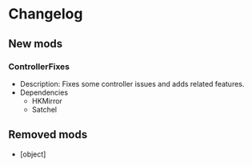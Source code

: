 # Changelog


## New mods

### ControllerFixes

- Description: Fixes some controller issues and adds related features.
- Dependencies
  + HKMirror
  + Satchel


## Removed mods

- [object]

